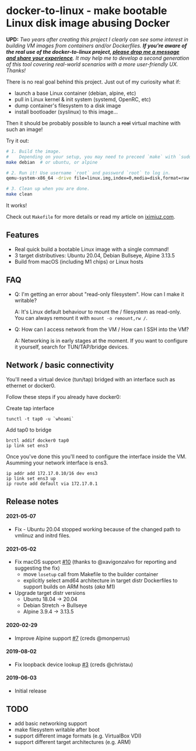 # docker-to-linux - make bootable Linux disk image abusing Docker

**UPD:** _Two years after creating this project I clearly can see some interest in building VM images from containers and/or Dockerfiles. **If you’re aware of the real use of the docker-to-linux project, [please drop me a message and share your experience](https://twitter.com/iximiuz)**. It may help me to develop a second generation of this tool covering real-world scenarios with a more user-friendly UX. Thanks!_

There is no real goal behind this project. Just out of my curiosity what if:

  - launch a base Linux container (debian, alpine, etc)
  - pull in Linux kernel & init system (systemd, OpenRC, etc)
  - dump container's filesystem to a disk image
  - install bootloader (syslinux) to this image...

Then it should be probably possible to launch a ~~real~~ virtual machine with such an image!

Try it out:

```bash
# 1. Build the image.
#    Depending on your setup, you may need to preceed `make` with `sudo`.
make debian  # or ubuntu, or alpine

# 2. Run it! Use username `root` and password `root` to log in.
qemu-system-x86_64 -drive file=linux.img,index=0,media=disk,format=raw -m 4096

# 3. Clean up when you are done.
make clean
```

It works!

Check out `Makefile` for more details or read my article on <a href="https://iximiuz.com/en/posts/from-docker-container-to-bootable-linux-disk-image/">iximiuz.com</a>.

## Features
- Real quick build a bootable Linux image with a single command!
- 3 target distributives: Ubuntu 20.04, Debian Bullseye, Alpine 3.13.5
- Build from macOS (including M1 chips) or Linux hosts

## FAQ
- Q: I'm getting an error about "read-only filesystem". How can I make it writable?

  A: It's Linux default behaviour to mount the / filesystem as read-only. You can always remount it with `mount -o remount,rw /`.

- Q: How can I access network from the VM / How can I SSH into the VM?

  A: Networking is in early stages at the moment. If you want to configure it yourself, search for TUN/TAP/bridge devices.


## Network / basic connectivity

You'll need a virtual device (tun/tap) bridged with an interface such as ethernet or docker0.

Follow these steps if you already have docker0:

Create tap interface

    tunctl -t tap0 -u `whoami`

Add tap0 to bridge

    brctl addif docker0 tap0
    ip link set ens3

Once you've done this you'll need to configure the interface inside the VM. Asumming your network interface is ens3.

    ip addr add 172.17.0.10/16 dev ens3
    ip link set ens3 up
    ip route add default via 172.17.0.1

## Release notes
#### 2021-05-07
- Fix - Ubuntu 20.04 stopped working because of the changed path to vmlinuz and initrd files.

#### 2021-05-02
- Fix macOS support [#10](https://github.com/iximiuz/docker-to-linux/issues/10) (thanks to @xavigonzalvo for reporting and suggesting the fix)
  - move `losetup` call from Makefile to the builder container
  - explicitly select amd64 architecture in target distr Dockerfiles to support builds on ARM hosts (_aka_ M1)
- Upgrade target distr versions
  - Ubuntu 18.04 -> 20.04
  - Debian Stretch -> Bullseye
  - Alpine 3.9.4 -> 3.13.5

#### 2020-02-29
- Improve Alpine support [#7](https://github.com/iximiuz/docker-to-linux/pull/7) (creds @monperrus)

#### 2019-08-02
- Fix loopback device lookup [#3](https://github.com/iximiuz/docker-to-linux/pull/3) (creds @christau)

#### 2019-06-03
- Initial release

## TODO
- add basic networking support
- make filesystem writable after boot
- support different image formats (e.g. VirtualBox VDI)
- support different target architectures (e.g. ARM)

